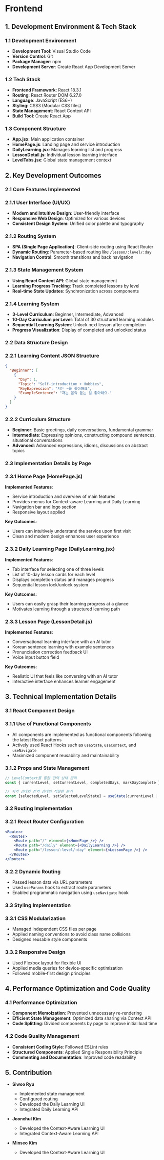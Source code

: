# Frontend

## 1. Development Environment & Tech Stack

### 1.1 Development Environment

- **Development Tool**: Visual Studio Code  
- **Version Control**: Git  
- **Package Manager**: npm  
- **Development Server**: Create React App Development Server  

### 1.2 Tech Stack

- **Frontend Framework**: React 18.3.1  
- **Routing**: React Router DOM 6.27.0  
- **Language**: JavaScript (ES6+)  
- **Styling**: CSS3 (Modular CSS files)  
- **State Management**: React Context API  
- **Build Tool**: Create React App  

### 1.3 Component Structure

- **App.jsx**: Main application container  
- **HomePage.js**: Landing page and service introduction  
- **DailyLearning.jsx**: Manages learning list and progress  
- **LessonDetail.js**: Individual lesson learning interface  
- **LevelTabs.jsx**: Global state management context  

## 2. Key Development Outcomes

### 2.1 Core Features Implemented

### 2.1.1 User Interface (UI/UX)

- **Modern and Intuitive Design**: User-friendly interface  
- **Responsive Web Design**: Optimized for various devices  
- **Consistent Design System**: Unified color palette and typography  

### 2.1.2 Routing System

- **SPA (Single Page Application)**: Client-side routing using React Router  
- **Dynamic Routing**: Parameter-based routing like `/lesson/:level/:day`  
- **Navigation Control**: Smooth transitions and back navigation  

### 2.1.3 State Management System

- **Using React Context API**: Global state management  
- **Learning Progress Tracking**: Track completed lessons by level  
- **Real-time State Updates**: Synchronization across components  

### 2.1.4 Learning System

- **3-Level Curriculum**: Beginner, Intermediate, Advanced  
- **10-Day Curriculum per Level**: Total of 30 structured learning modules  
- **Sequential Learning System**: Unlock next lesson after completion  
- **Progress Visualization**: Display of completed and unlocked status  

### 2.2 Data Structure Design

### 2.2.1 Learning Content JSON Structure

```json
{
  "Beginner": [
    {
      "Day": 1,
      "Topic": "Self-introduction + Hobbies",
      "KeyExpression": "저는 ~를 좋아해요",
      "ExampleSentence": "저는 음악 듣는 걸 좋아해요."
    }
  ]
}
```
### 2.2.2 Curriculum Structure

- **Beginner**: Basic greetings, daily conversations, fundamental grammar  
- **Intermediate**: Expressing opinions, constructing compound sentences, situational conversations  
- **Advanced**: Advanced expressions, idioms, discussions on abstract topics  

### 2.3 Implementation Details by Page

### 2.3.1 Home Page (HomePage.js)

**Implemented Features**:

- Service introduction and overview of main features  
- Provides menus for Context-aware Learning and Daily Learning  
- Navigation bar and logo section  
- Responsive layout applied  

**Key Outcomes**:

- Users can intuitively understand the service upon first visit  
- Clean and modern design enhances user experience  

### 2.3.2 Daily Learning Page (DailyLearning.jsx)

**Implemented Features**:

- Tab interface for selecting one of three levels  
- List of 10-day lesson cards for each level  
- Displays completion status and manages progress  
- Sequential lesson lock/unlock system  

**Key Outcomes**:

- Users can easily grasp their learning progress at a glance  
- Motivates learning through a structured learning path  

### 2.3.3 Lesson Page (LessonDetail.js)

**Implemented Features**:

- Conversational learning interface with an AI tutor  
- Korean sentence learning with example sentences  
- Pronunciation correction feedback UI  
- Voice input button field  

**Key Outcomes**:

- Realistic UI that feels like conversing with an AI tutor  
- Interactive interface enhances learner engagement  

## 3. Technical Implementation Details

### 3.1 React Component Design

### 3.1.1 Use of Functional Components

- All components are implemented as functional components following the latest React patterns  
- Actively used React Hooks such as `useState`, `useContext`, and `useNavigate`  
- Maximized component reusability and maintainability

### 3.1.2 Props and State Management

```jsx
// LevelContext를 통한 전역 상태 관리
const { currentLevel, setCurrentLevel, completedDays, markDayComplete } = useLevel();

// 지역 상태와 전역 상태의 적절한 분리
const [selectedLevel, setSelectedLevelState] = useState(currentLevel || 'Beginner');
```

### 3.2 Routing Implementation

### 3.2.1 React Router Configuration

```jsx
<Router>
  <Routes>
    <Route path="/" element={<HomePage />} />
    <Route path="/daily" element={<DailyLearning />} />
    <Route path="/lesson/:level/:day" element={<LessonPage />} />
  </Routes>
</Router>
```

### 3.2.2 Dynamic Routing

- Passed lesson data via URL parameters  
- Used `useParams` hook to extract route parameters  
- Enabled programmatic navigation using `useNavigate` hook  

### 3.3 Styling Implementation

### 3.3.1 CSS Modularization

- Managed independent CSS files per page  
- Applied naming conventions to avoid class name collisions  
- Designed reusable style components  

### 3.3.2 Responsive Design

- Used Flexbox layout for flexible UI  
- Applied media queries for device-specific optimization  
- Followed mobile-first design principles  

## 4. Performance Optimization and Code Quality

### 4.1 Performance Optimization

- **Component Memoization**: Prevented unnecessary re-rendering  
- **Efficient State Management**: Optimized data sharing via Context API  
- **Code Splitting**: Divided components by page to improve initial load time  

### 4.2 Code Quality Management

- **Consistent Coding Style**: Followed ESLint rules  
- **Structured Components**: Applied Single Responsibility Principle  
- **Commenting and Documentation**: Improved code readability  


## 5. Contribution

- **Siwoo Ryu**
  - Implemented state management
  - Configured routing
  - Developed the Daily Learning UI
  - Integrated Daily Learning API

- **Joonchul Kim**
  - Developed the Context-Aware Learning UI
  - Integrated Context-Aware Learning API

- **Minseo Kim**
  - Developed the Context-Aware Learning UI
